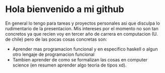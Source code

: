 # Hola bienvenido a mi github 
En general lo tengo para tareas y proyectos personales asi que disculpa lo rudimentario de la presentacion.
Mis intereses por el momento no son tan concretos ya que recien voy en tercer año de carrera en computacion (U. de chile) 
pero de las pocas cosas concretas son:
* Aprender mas programacion funcional y en especifico haskell o algun otro lengaje de programacion funcional
* Tambien aprender de como se formalizan las cosas en computer science (en resumen aprender algo teoria de tipos xd).

<!---
joalopez1206/joalopez1206 is a ✨ special ✨ repository because its `README.md` (this file) appears on your GitHub profile.
You can click the Preview link to take a look at your changes.
--->
